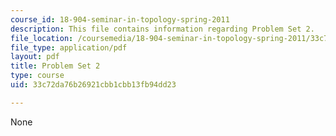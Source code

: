 ```yaml
---
course_id: 18-904-seminar-in-topology-spring-2011
description: This file contains information regarding Problem Set 2.
file_location: /coursemedia/18-904-seminar-in-topology-spring-2011/33c72da76b26921cbb1cbb13fb94dd23_MIT18_904S11_pset2.pdf
file_type: application/pdf
layout: pdf
title: Problem Set 2
type: course
uid: 33c72da76b26921cbb1cbb13fb94dd23

---
```

None